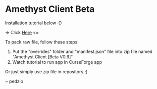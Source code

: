 # Amethyst Client Beta

Installation tutorial below :D

=> Click <a href="https://www.tiktok.com/@amethystclient/video/7033899797283360046">Here</a> <=



To pack raw file, follow these steps:

 1. Put the "overrides" folder and "manifest.json" file into zip file named "Amethyst Client [Beta V0.6]"
 2. Watch tutorial to run app in CurseForge app

Or just simply use zip file in repository :)

~ pedzio
